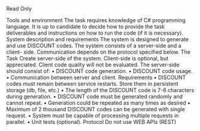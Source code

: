 Read Only

Tools and environment
The task requires knowledge of C# programming language. It is up to candidate to decide how to provide the
task deliverables and instructions on how to run the code (if it is necessary).
System description and requirements
The system is designed to generate and use DISCOUNT codes. The system consists of a server-side and a client-
side. Communication depends on the protocol specified below.
The Task
Create server-side of the system.
Client-side is optional, but appreciated. Client code quality will not be evaluated. The server-side should
consist of:
• DISCOUNT code generation.
• DISCOUNT code usage.
• Communication between server and client.
Requirements
• DISCOUNT codes must remain between service restarts. Store them in persistent storage (db, file, etc.)
• The length of the DISCOUNT code is 7-8 characters during generation.
• DISCOUNT code must be generated randomly and cannot repeat.
• Generation could be repeated as many times as desired
• Maximum of 2 thousand DISCOUNT codes can be generated with single request.
• System must be capable of processing multiple requests in parallel.
• Unit tests (optional).
Protocol
Do not use WEB APIs (REST)
